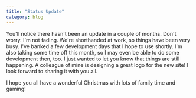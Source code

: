 ```yaml
---
title: "Status Update"
category: blog
---
```


You'll notice there hasn't been an update in a couple of months. Don't worry. I'm not fading. We're shorthanded at work, so things have been very busy. I've banked a few development days that I hope to use shortly. I'm also taking some time off this month, so I may even be able to do some development then, too. I just wanted to let you know that things are still happening. A colleague of mine is designing a great logo for the new site! I look forward to sharing it with you all.

I hope you all have a wonderful Christmas with lots of family time and gaming!
